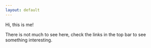 ```yaml
---
layout: default
---
```


<div class="lead pretty-links">
  Hi, this is me! 

  There is not much to see here, check the links in the top bar to see something interesting.
</div>
